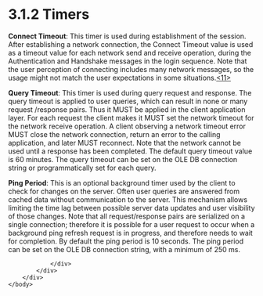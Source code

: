 <html dir="LTR" xmlns:mshelp="http://msdn.microsoft.com/mshelp" xmlns:ddue="http://ddue.schemas.microsoft.com/authoring/2003/5" xmlns:xlink="http://www.w3.org/1999/xlink" xmlns:tool="http://www.microsoft.com/tooltip">
    <head>
        <meta http-equiv="Content-Type" content="text/html; CHARSET=utf-8"></meta>
        <meta name="save" content="history"></meta>
        <title>3.1.2 Timers</title>
        <xml>
            <mshelp:toctitle title="3.1.2 Timers"></mshelp:toctitle>
            <mshelp:rltitle title="[MS-SSAS8]: Timers"></mshelp:rltitle>
            <mshelp:keyword index="A" term="83358c5e-5bc4-485f-bf5b-2cb7f7f65443"></mshelp:keyword>
            <mshelp:attr name="DCSext.ContentType" value="open specification"></mshelp:attr>
            <mshelp:attr name="AssetID" value="83358c5e-5bc4-485f-bf5b-2cb7f7f65443"></mshelp:attr>
            <mshelp:attr name="TopicType" value="kbRef"></mshelp:attr>
            <mshelp:attr name="DCSext.Title" value="[MS-SSAS8]: Timers" />
        </xml>
    </head>
    <body>
        <div id="header">
            <h1 class="heading">3.1.2 Timers</h1>
        </div>
        <div id="mainSection">
            <div id="mainBody">
                <div id="allHistory" class="saveHistory"></div>
                <div id="sectionSection0" class="section" name="collapseableSection">
                    

<p><b>Connect Timeout</b>: This timer is used during
establishment of the session. After establishing a network connection, the
Connect Timeout value is used as a timeout value for each network send and
receive operation, during the Authentication and Handshake messages in the
login sequence. Note that the user perception of connecting includes many
network messages, so the usage might not match the user expectations in some
situations.<a id="Appendix_A_Target_11"></a><a href="05c9e5c4-4566-418c-a56e-69fca8d73f4b.md#Appendix_A_11" aria-label="Product behavior note 11">&lt;11&gt;</a></p>

<p><b>Query Timeout</b>: This timer is used during query
request and response. The query timeout is applied to user queries, which can
result in none or many request /response pairs. Thus it MUST be applied in the
client application layer. For each request the client makes it MUST set the
network timeout for the network receive operation. A client observing a network
timeout error MUST close the network connection, return an error to the calling
application, and later MUST reconnect. Note that the network cannot be used
until a response has been completed. The default query timeout value is 60
minutes. The query timeout can be set on the OLE DB connection string or
programmatically set for each query.</p>

<p><b>Ping Period</b>: This is an optional background
timer used by the client to check for changes on the server. Often user queries
are answered from cached data without communication to the server. This
mechanism allows limiting the time lag between possible server data updates and
user visibility of those changes. Note that all request/response pairs are
serialized on a single connection; therefore it is possible for a user request
to occur when a background ping refresh request is in progress, and therefore
needs to wait for completion. By default the ping period is 10 seconds. The
ping period can be set on the OLE DB connection string, with a minimum of 250
ms.</p>


                </div>
            </div>
        </div>
    </body>
</html>